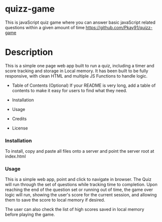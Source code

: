 # quizz-game
This is javaScript quiz game where you can answer basic javaScript related questions within a given amount of time
https://github.com/Pkay91/quizz-game


# Description
This is a simple one page web app built to run a quiz, including a timer and score tracking and storage in Local memory. It has been built to be fully responsive, with clean HTML and multiple JS Functions to handle logic.

* Table of Contents (Optional)
If your README is very long, add a table of contents to make it easy for users to find what they need.

* Installation
* Usage
* Credits
* License
### Installation
To install, copy and paste all files onto a server and point the server root at index.html

### Usage
This is a simple web app, point and click to navigate in browser. The Quiz will run through the set of questions while tracking time to completion. Upon reaching the end of the question set or running out of time, the game over logic will run, showing the user's score for the current session, and allowing them to save the score to local memory if desired.

The user can also check the list of high scores saved in local memory before playing the game.
